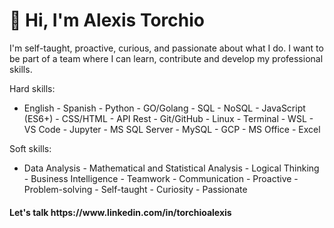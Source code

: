 <h1>👋 Hi, I'm Alexis Torchio </h1>
I'm self-taught, proactive, curious, and passionate about what I do. I want to be part of a team where I can learn, contribute and develop my professional skills.

Hard skills:
- English - Spanish - Python - GO/Golang - SQL - NoSQL - JavaScript (ES6+) - CSS/HTML - API Rest - Git/GitHub - Linux - Terminal - WSL - VS Code - Jupyter - MS SQL Server - MySQL - GCP - MS Office - Excel

Soft skills:
- Data Analysis - Mathematical and Statistical Analysis - Logical Thinking - Business Intelligence - Teamwork - Communication - Proactive - Problem-solving - Self-taught - Curiosity - Passionate

<h4>Let's talk https://www.linkedin.com/in/torchioalexis </h4>

<!---
torchioalexis/torchioalexis is a ✨ special ✨ repository because its `README.md` (this file) appears on your GitHub profile.
You can click the Preview link to take a look at your changes.
--->
